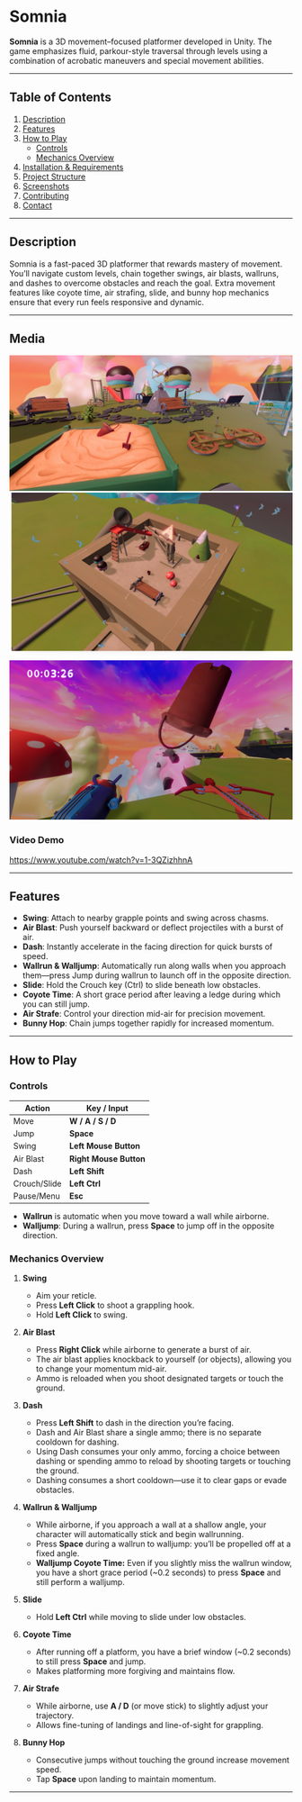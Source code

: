 # Somnia

**Somnia** is a 3D movement–focused platformer developed in Unity. The game emphasizes fluid, parkour-style traversal through levels using a combination of acrobatic maneuvers and special movement abilities.

---

## Table of Contents

1. [Description](#description)  
2. [Features](#features)  
3. [How to Play](#how-to-play)  
   - [Controls](#controls)  
   - [Mechanics Overview](#mechanics-overview)  
4. [Installation & Requirements](#installation--requirements)  
5. [Project Structure](#project-structure)  
6. [Screenshots](#screenshots)  
7. [Contributing](#contributing)  
8. [Contact](#contact)  

---

## Description

Somnia is a fast-paced 3D platformer that rewards mastery of movement. You’ll navigate custom levels, chain together swings, air blasts, wallruns, and dashes to overcome obstacles and reach the goal. Extra movement features like coyote time, air strafing, slide, and bunny hop mechanics ensure that every run feels responsive and dynamic.

---

## Media
![Screenshot 1 Description](Assets/Resources/Picture1.png)
![Screenshot 1 Description](Assets/Resources/Picture2.png)
![Screenshot 1 Description](Assets/Resources/Picture3.png)

### Video Demo

https://www.youtube.com/watch?v=1-3QZizhhnA

---

## Features

- **Swing**: Attach to nearby grapple points and swing across chasms.  
- **Air Blast**: Push yourself backward or deflect projectiles with a burst of air.  
- **Dash**: Instantly accelerate in the facing direction for quick bursts of speed.  
- **Wallrun & Walljump**: Automatically run along walls when you approach them—press Jump during wallrun to launch off in the opposite direction.  
- **Slide**: Hold the Crouch key (Ctrl) to slide beneath low obstacles.  
- **Coyote Time**: A short grace period after leaving a ledge during which you can still jump.  
- **Air Strafe**: Control your direction mid-air for precision movement.  
- **Bunny Hop**: Chain jumps together rapidly for increased momentum.  

---

## How to Play

### Controls

| Action       | Key / Input            |
| ------------ | ---------------------- |
| Move         | **W / A / S / D**      |
| Jump         | **Space**              |
| Swing        | **Left Mouse Button**  |
| Air Blast    | **Right Mouse Button** |
| Dash         | **Left Shift**         |
| Crouch/Slide | **Left Ctrl**          |
| Pause/Menu   | **Esc**                |

- **Wallrun** is automatic when you move toward a wall while airborne.  
- **Walljump**: During a wallrun, press **Space** to jump off in the opposite direction.  

### Mechanics Overview

1. **Swing**

   - Aim your reticle.  
   - Press **Left Click** to shoot a grappling hook.  
   - Hold **Left Click** to swing.

2. **Air Blast**

   - Press **Right Click** while airborne to generate a burst of air.  
   - The air blast applies knockback to yourself (or objects), allowing you to change your momentum mid-air.  
   - Ammo is reloaded when you shoot designated targets or touch the ground.

3. **Dash**

   - Press **Left Shift** to dash in the direction you’re facing.  
   - Dash and Air Blast share a single ammo; there is no separate cooldown for dashing.  
   - Using Dash consumes your only ammo, forcing a choice between dashing or spending ammo to reload by shooting targets or touching the ground.  
   - Dashing consumes a short cooldown—use it to clear gaps or evade obstacles.

4. **Wallrun & Walljump**

   - While airborne, if you approach a wall at a shallow angle, your character will automatically stick and begin wallrunning.  
   - Press **Space** during a wallrun to walljump: you’ll be propelled off at a fixed angle.  
   - **Walljump Coyote Time:** Even if you slightly miss the wallrun window, you have a short grace period (~0.2 seconds) to press **Space** and still perform a walljump.

5. **Slide**

   - Hold **Left Ctrl** while moving to slide under low obstacles.

6. **Coyote Time**

   - After running off a platform, you have a brief window (~0.2 seconds) to still press **Space** and jump.  
   - Makes platforming more forgiving and maintains flow.

7. **Air Strafe**

   - While airborne, use **A / D** (or move stick) to slightly adjust your trajectory.  
   - Allows fine-tuning of landings and line-of-sight for grappling.

8. **Bunny Hop**

   - Consecutive jumps without touching the ground increase movement speed.  
   - Tap **Space** upon landing to maintain momentum.

---



